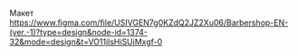 Макет
https://www.figma.com/file/USIVGEN7g0KZdQ2JZ2Xu06/Barbershop-EN-(ver.-1)?type=design&node-id=1374-32&mode=design&t=VO11jlsHiSUiMxgf-0
